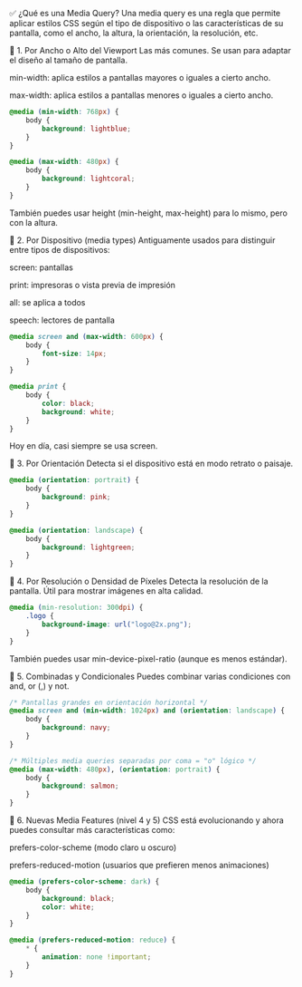 ✅ ¿Qué es una Media Query?
Una media query es una regla que permite aplicar estilos CSS según el tipo de dispositivo o las características de su pantalla, como el ancho, la altura, la orientación, la resolución, etc.

📌 1. Por Ancho o Alto del Viewport
Las más comunes. Se usan para adaptar el diseño al tamaño de pantalla.

min-width: aplica estilos a pantallas mayores o iguales a cierto ancho.

max-width: aplica estilos a pantallas menores o iguales a cierto ancho.

```css
@media (min-width: 768px) {
    body {
        background: lightblue;
    }
}
```

```css
@media (max-width: 480px) {
    body {
        background: lightcoral;
    }
}
```

También puedes usar height (min-height, max-height) para lo mismo, pero con la altura.

📌 2. Por Dispositivo (media types)
Antiguamente usados para distinguir entre tipos de dispositivos:

screen: pantallas

print: impresoras o vista previa de impresión

all: se aplica a todos

speech: lectores de pantalla

```css
@media screen and (max-width: 600px) {
    body {
        font-size: 14px;
    }
}

@media print {
    body {
        color: black;
        background: white;
    }
}
```

Hoy en día, casi siempre se usa screen.

📌 3. Por Orientación
Detecta si el dispositivo está en modo retrato o paisaje.

```css
@media (orientation: portrait) {
    body {
        background: pink;
    }
}

@media (orientation: landscape) {
    body {
        background: lightgreen;
    }
}
```

📌 4. Por Resolución o Densidad de Píxeles
Detecta la resolución de la pantalla. Útil para mostrar imágenes en alta calidad.

```css
@media (min-resolution: 300dpi) {
    .logo {
        background-image: url("logo@2x.png");
    }
}
```

También puedes usar min-device-pixel-ratio (aunque es menos estándar).

📌 5. Combinadas y Condicionales
Puedes combinar varias condiciones con and, or (,) y not.

```css
/* Pantallas grandes en orientación horizontal */
@media screen and (min-width: 1024px) and (orientation: landscape) {
    body {
        background: navy;
    }
}

/* Múltiples media queries separadas por coma = "o" lógico */
@media (max-width: 480px), (orientation: portrait) {
    body {
        background: salmon;
    }
}
```

📌 6. Nuevas Media Features (nivel 4 y 5)
CSS está evolucionando y ahora puedes consultar más características como:

prefers-color-scheme (modo claro u oscuro)

prefers-reduced-motion (usuarios que prefieren menos animaciones)

```css
@media (prefers-color-scheme: dark) {
    body {
        background: black;
        color: white;
    }
}

@media (prefers-reduced-motion: reduce) {
    * {
        animation: none !important;
    }
}
```
